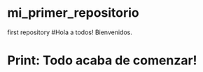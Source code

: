# mi_primer_repositorio
first repository
#Hola a todos! Bienvenidos.

# Print: Todo acaba de comenzar!
